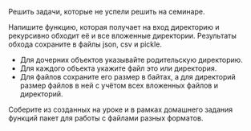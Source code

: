 Решить задачи, которые не успели решить на семинаре.

Напишите функцию, которая получает на вход директорию и рекурсивно
обходит её и все вложенные директории. Результаты обхода сохраните в
файлы json, csv и pickle.
- Для дочерних объектов указывайте родительскую директорию.
- Для каждого объекта укажите файл это или директория.
- Для файлов сохраните его размер в байтах, а для директорий размер
файлов в ней с учётом всех вложенных файлов и директорий.

Соберите из созданных на уроке и в рамках домашнего задания функций
пакет для работы с файлами разных форматов.